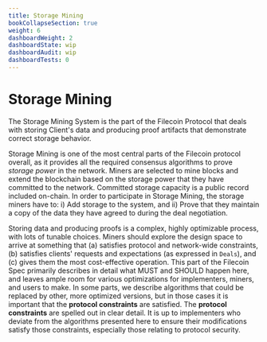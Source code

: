 ```yaml
---
title: Storage Mining
bookCollapseSection: true
weight: 6
dashboardWeight: 2
dashboardState: wip
dashboardAudit: wip
dashboardTests: 0
---
```


# Storage Mining

The Storage Mining System is the part of the Filecoin Protocol that deals with storing Client's
data and producing proof artifacts that demonstrate correct storage behavior.

Storage Mining is one of the most central parts of the Filecoin protocol overall, as it provides all the required consensus algorithms to prove _storage power_ in the network. Miners are selected to mine blocks and extend the blockchain based on the storage power that they have committed to the network. Committed storage capacity is a public record included on-chain. In order to participate in Storage Mining, the storage miners have to: i) Add storage to the system, and ii) Prove that they maintain a copy of the data they have agreed to during the deal negotiation.

Storing data and producing proofs is a complex, highly optimizable process, with lots of tunable
choices. Miners should explore the design space to arrive at something that (a) satisfies protocol
and network-wide constraints, (b) satisfies clients' requests and expectations (as expressed in
`Deals`), and (c) gives them the most cost-effective operation. This part of the Filecoin Spec
primarily describes in detail what MUST and SHOULD happen here, and leaves ample room for
various optimizations for implementers, miners, and users to make. In some parts, we describe
algorithms that could be replaced by other, more optimized versions, but in those cases it is
important that the **protocol constraints** are satisfied. The **protocol constraints** are
spelled out in clear detail.  It is up
to implementers who deviate from the algorithms presented here to ensure their modifications
satisfy those constraints, especially those relating to protocol security.
